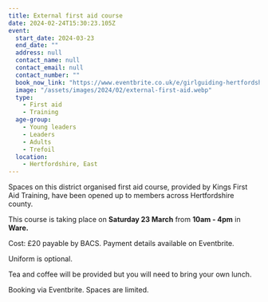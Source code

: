 ```yaml
---
title: External first aid course
date: 2024-02-24T15:30:23.105Z
event:
  start_date: 2024-03-23
  end_date: ""
  address: null
  contact_name: null
  contact_email: null
  contact_number: ""
  book_now_link: "https://www.eventbrite.co.uk/e/girlguiding-hertfordshire-first-aid-course-tickets-834606258787"
  image: "/assets/images/2024/02/external-first-aid.webp"
  type:
    - First aid
    - Training
  age-group:
    - Young leaders
    - Leaders
    - Adults
    - Trefoil
  location:
    - Hertfordshire, East
---
```

Spaces on this district organised first aid course, provided by Kings First Aid Training, have been opened up to members across Hertfordshire county.  

This course is taking place on **Saturday 23 March** from **10am - 4pm** in **Ware.**

Cost: £20 payable by BACS. Payment details available on Eventbrite.

Uniform is optional.

Tea and coffee will be provided but you will need to bring your own lunch.

Booking via Eventbrite. Spaces are limited.
